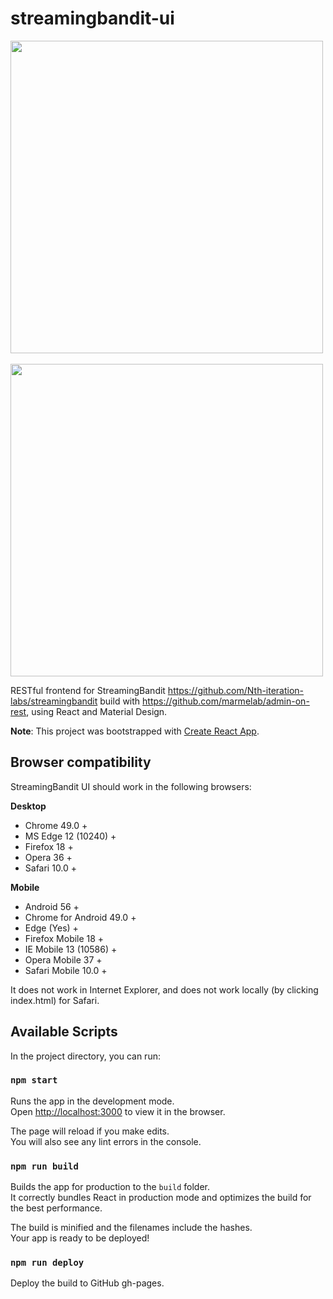 # streamingbandit-ui

<img src="https://raw.githubusercontent.com/Nth-iteration-labs/streamingbandit-ui/master/img/experiments.png" width="500"/> &nbsp;&nbsp;&nbsp; <img src="https://raw.githubusercontent.com/Nth-iteration-labs/streamingbandit-ui/master/img/ab_test.png" width="500"/>

RESTful frontend for StreamingBandit https://github.com/Nth-iteration-labs/streamingbandit build with https://github.com/marmelab/admin-on-rest, using React and Material Design.

**Note**: This project was bootstrapped with [Create React App](https://github.com/facebookincubator/create-react-app).

## Browser compatibility

StreamingBandit UI should work in the following browsers:

**Desktop**
- Chrome 49.0	+
- MS Edge 12 (10240) + 
- Firefox 18 + 
- Opera 36 + 
- Safari 10.0 + 

**Mobile**
- Android 56 +
- Chrome for Android 49.0 +
- Edge (Yes) +
- Firefox Mobile 18 +
- IE Mobile 13 (10586) +
- Opera Mobile 37 +
- Safari Mobile 10.0 +

It does not work in Internet Explorer, and does not work locally (by clicking index.html) for Safari.

## Available Scripts

In the project directory, you can run:

### `npm start`

Runs the app in the development mode.<br>
Open [http://localhost:3000](http://localhost:3000) to view it in the browser.

The page will reload if you make edits.<br>
You will also see any lint errors in the console.

### `npm run build`

Builds the app for production to the `build` folder.<br>
It correctly bundles React in production mode and optimizes the build for the best performance.

The build is minified and the filenames include the hashes.<br>
Your app is ready to be deployed!

### `npm run deploy`

Deploy the build to GitHub gh-pages.

